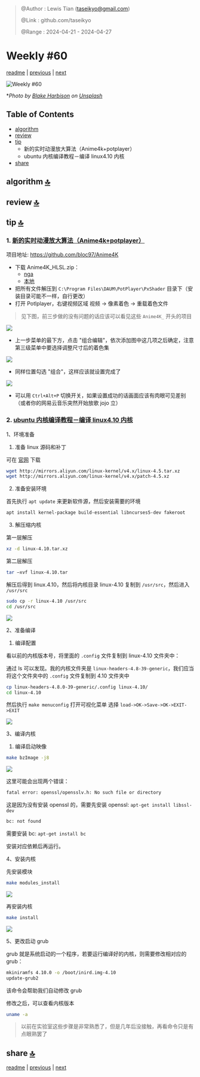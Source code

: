 > @Author  : Lewis Tian (taseikyo@gmail.com)
>
> @Link    : github.com/taseikyo
>
> @Range   : 2024-04-21 - 2024-04-27

# Weekly #60

[readme](../README.md) | [previous](202404W3.md) | [next](202405W1.md)

![](../images/2024/04/blake-harbison-CDsrj_c0UP8-unsplash.jpg "Weekly #60")

\**Photo by [Blake Harbison](https://unsplash.com/@blake_harbison) on [Unsplash](https://unsplash.com/photos/an-airplane-flying-over-a-field-of-flowers-CDsrj_c0UP8)*

## Table of Contents

- [algorithm](#algorithm-)
- [review](#review-)
- [tip](#tip-)
    - 新的实时动漫放大算法（Anime4k+potplayer）
    - ubuntu 内核编译教程－编译 linux4.10 内核
- [share](#share-)

## algorithm [🔝](#weekly-60)

## review [🔝](#weekly-60)

## tip [🔝](#weekly-60)

### 1. [新的实时动漫放大算法（Anime4k+potplayer）](https://blog.csdn.net/hwoehn/article/details/102070395)

项目地址: https://github.com/bloc97/Anime4K

- 下载 Anime4K_HLSL.zip：
    - [nga](http://img.nga.178.com/attachments/mon_201908/22/-9lddQ5-6hamK7.zip?filename=Anime4K_HLSL.zip)
    - [本地](code/Anime4K_HLSL.zip)
- 把所有文件解压到 `C:\Program Files\DAUM\PotPlayer\PxShader` 目录下（安装目录可能不一样，自行更改）
- 打开 Potlplayer，右键视频区域 视频 -> 像素着色 -> 重载着色文件

> 见下图，前三步做的没有问题的话应该可以看见这些 `Anime4K_` 开头的项目

![](../images/2024/04/20191004142007551.png)

- 上一步菜单的最下方，点击 "组合编辑"，依次添加图中这几项之后确定，注意第三级菜单中要选择调整尺寸后的着色集

![](../images/2024/04/20191004142026673.png)

- 同样位置勾选 "组合"，这样应该就设置完成了

![](../images/2024/04/20191004142038724.png)

- 可以用 `Ctrl+Alt+P` 切换开关，如果设置成功的话画面应该有肉眼可见差别（或者你的网易云音乐突然开始放歌 jojo 立）

### 2. [ubuntu 内核编译教程－编译 linux4.10 内核](https://www.jianshu.com/p/5e37d91bfbbe)

1、环境准备

1. 准备 linux 源码和补丁

可在 [官网](http://www.kernel.org) 下载

```Bash
wget http://mirrors.aliyun.com/linux-kernel/v4.x/linux-4.5.tar.xz
wget http://mirrors.aliyun.com/linux-kernel/v4.x/patch-4.5.xz
```

2. 准备安装环境

首先执行 `apt update` 来更新软件源，然后安装需要的环境

```Bash
apt install kernel-package build-essential libncurses5-dev fakeroot
```

3. 解压缩内核

第一层解压

```Bash
xz -d linux-4.10.tar.xz
```

第二层解压

```Bash
tar –xvf linux-4.10.tar
```

解压后得到 linux.4.10，然后将内核目录 linux-4.10 复制到 `/usr/src`，然后进入 `/usr/src`

```Bash
sudo cp -r linux-4.10 /usr/src
cd /usr/src
```

![](../images/2024/04/4958474-3e3b1ed75fddba42.jpg)

2、准备编译

1. 编译配置

看以前的内核版本号，将里面的 `.config` 文件复制到 linux-4.10 文件夹中：

通过 ls 可以发现。我的内核文件夹是 `linux-headers-4.8-39-generic`，我们应当将这个文件夹中的 `.config` 文件复制到 4.10 文件夹中

```Bash
cp linux-headers-4.8.0-39-generic/.config linux-4.10/
cd linux-4.10
```

然后执行 `make menuconfig` 打开可视化菜单
选择 `load->OK->Save->OK->EXIT->EXIT`

![](../images/2024/04/4958474-fa495e4133ee8f6c.jpg)

3、编译内核

1. 编译启动映像

```Bash
make bzImage -j8
```

![](../images/2024/04/4958474-544e0b7bc6929718.png)

这里可能会出现两个错误：

```Bash
fatal error: openssl/opensslv.h: No such file or directory
```

这是因为没有安装 openssl 的，需要先安装 openssl: `apt-get install libssl-dev`

```Bash
bc: not found
```

需要安装 bc: `apt-get install bc`

安装对应依赖后再运行。

4、安装内核

先安装模块

```Bash
make modules_install
```

![](../images/2024/04/4958474-74f94a20f9c5c52d.png)

再安装内核

```Bash
make install
```

![](../images/2024/04/4958474-1119a9f6a4a48e35.png)

5、更改启动 grub

grub 就是系统启动的一个程序，若要运行编译好的内核，则需要修改相对应的 grub：

```Bash
mkiniramfs 4.10.0 -o /boot/inird.img-4.10
update-grub2
```

该命令会帮助我们自动修改 grub

修改之后，可以查看内核版本

```Bash
uname -a
```

> 以前在实验室这些步骤是非常熟悉了，但是几年后没接触，再看命令只是有点眼熟罢了

## share [🔝](#weekly-60)

[readme](../README.md) | [previous](202404W3.md) | [next](202405W1.md)
